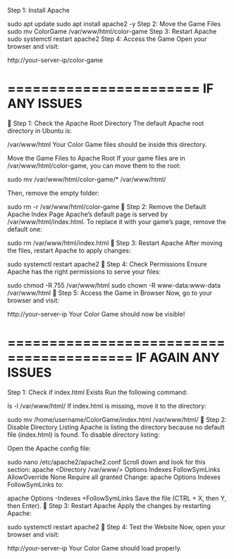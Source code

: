 
Step 1: Install Apache

sudo apt update
sudo apt install apache2 -y
Step 2: Move the Game Files
sudo mv ColorGame /var/www/html/color-game
Step 3: Restart Apache
sudo systemctl restart apache2
Step 4: Access the Game
Open your browser and visit:

http://your-server-ip/color-game

=======================
IF ANY ISSUES
=======================

🔹 Step 1: Check the Apache Root Directory
The default Apache root directory in Ubuntu is:

/var/www/html
Your Color Game files should be inside this directory.

Move the Game Files to Apache Root
If your game files are in /var/www/html/color-game, you can move them to the root:

sudo mv /var/www/html/color-game/* /var/www/html/

Then, remove the empty folder:

sudo rm -r /var/www/html/color-game
🔹 Step 2: Remove the Default Apache Index Page
Apache’s default page is served by /var/www/html/index.html. To replace it with your game’s page, remove the default one:

sudo rm /var/www/html/index.html
🔹 Step 3: Restart Apache
After moving the files, restart Apache to apply changes:

sudo systemctl restart apache2
🔹 Step 4: Check Permissions
Ensure Apache has the right permissions to serve your files:

sudo chmod -R 755 /var/www/html
sudo chown -R www-data:www-data /var/www/html
🔹 Step 5: Access the Game in Browser
Now, go to your browser and visit:

http://your-server-ip
Your Color Game should now be visible!

=========================================
IF AGAIN ANY ISSUES
========================================

Step 1: Check if index.html Exists
Run the following command:

ls -l /var/www/html/
If index.html is missing, move it to the directory:


sudo mv /home/username/ColorGame/index.html /var/www/html/
🔹 Step 2: Disable Directory Listing
Apache is listing the directory because no default file (index.html) is found. To disable directory listing:

Open the Apache config file:


sudo nano /etc/apache2/apache2.conf
Scroll down and look for this section:
apache
<Directory /var/www/>
    Options Indexes FollowSymLinks
    AllowOverride None
    Require all granted
</Directory>
Change:
apache
Options Indexes FollowSymLinks
to:

apache
Options -Indexes +FollowSymLinks
Save the file (CTRL + X, then Y, then Enter).
🔹 Step 3: Restart Apache
Apply the changes by restarting Apache:

sudo systemctl restart apache2
🔹 Step 4: Test the Website
Now, open your browser and visit:

http://your-server-ip
Your Color Game should load properly.
